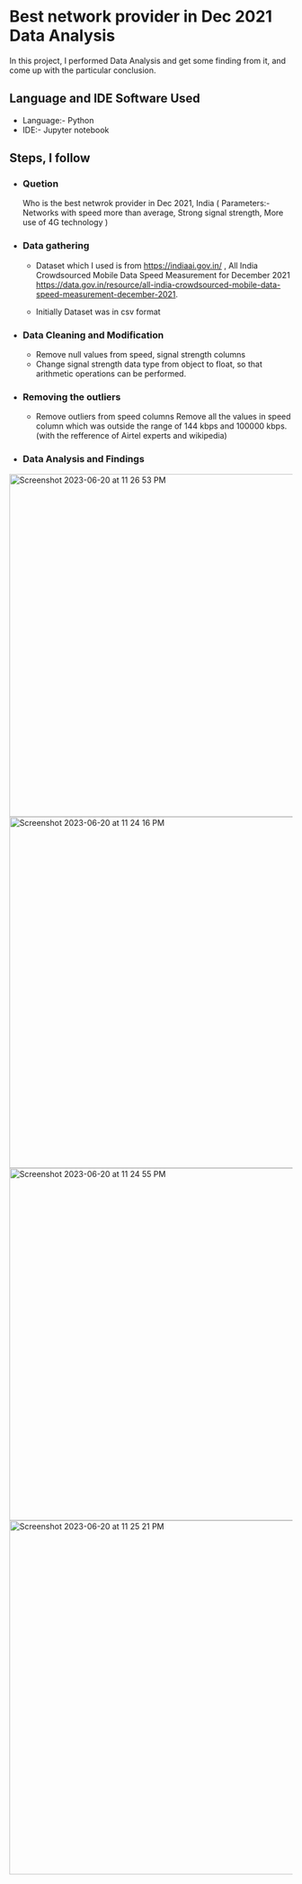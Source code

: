 # Best network provider in Dec 2021 Data Analysis  

In this project, I performed Data Analysis and get some finding from it, and come up with the particular conclusion. 

## Language and IDE Software Used 

- Language:- Python
- IDE:- Jupyter notebook

## Steps, I follow 
- ### Quetion
  Who is the best netwrok provider in Dec 2021, India
  ( Parameters:- Networks with speed more than average, Strong signal strength, More use of 4G technology )
 
- ### Data gathering 

  - Dataset which I used is from https://indiaai.gov.in/ , All India Crowdsourced Mobile Data Speed Measurement for December 2021 https://data.gov.in/resource/all-india-crowdsourced-mobile-data-speed-measurement-december-2021.

  - Initially Dataset was in csv format

- ### Data Cleaning and Modification 

  - Remove null values from speed, signal strength columns
  - Change signal strength data type from object to float, so that arithmetic operations can be performed.  
  
- ### Removing the outliers 

  -   Remove outliers from speed columns
      Remove all the values in speed column which was outside the range of 144 kbps and 100000 kbps. (with the refference of Airtel experts 
      and wikipedia)

- ### Data Analysis and Findings
  
<img width="609" alt="Screenshot 2023-06-20 at 11 26 53 PM" src="https://github.com/himanshu1199/Best_network_provider_Dec_2021_Data_analysis/assets/130036773/c91ac0a4-a039-41e1-9ba5-370d8c54c505">
<img width="624" alt="Screenshot 2023-06-20 at 11 24 16 PM" src="https://github.com/himanshu1199/Best_network_provider_Dec_2021_Data_analysis/assets/130036773/6b6d0fdf-abcb-4a03-bbd0-23b943ee1fe0">
<img width="626" alt="Screenshot 2023-06-20 at 11 24 55 PM" src="https://github.com/himanshu1199/Best_network_provider_Dec_2021_Data_analysis/assets/130036773/8620208a-d6bb-4e72-8a17-0c839502f674">
<img width="629" alt="Screenshot 2023-06-20 at 11 25 21 PM" src="https://github.com/himanshu1199/Best_network_provider_Dec_2021_Data_analysis/assets/130036773/4c3100d7-74f1-4765-b29d-986719063e7d">
